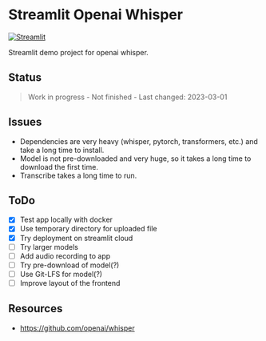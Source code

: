 # Streamlit Openai Whisper

[![Streamlit](https://img.shields.io/badge/Go%20To-Streamlit%20Cloud-red?logo=streamlit)](https://streamlit.io/)

Streamlit demo project for openai whisper.

## Status

> Work in progress - Not finished - Last changed: 2023-03-01

## Issues

- Dependencies are very heavy (whisper, pytorch, transformers, etc.) and take a long time to install.
- Model is not pre-downloaded and very huge, so it takes a long time to download the first time.
- Transcribe takes a long time to run.

## ToDo

- [x] Test app locally with docker
- [x] Use temporary directory for uploaded file
- [x] Try deployment on streamlit cloud
- [ ] Try larger models
- [ ] Add audio recording to app
- [ ] Try pre-download of model(?)
- [ ] Use Git-LFS for model(?)
- [ ] Improve layout of the frontend

## Resources

- <https://github.com/openai/whisper>
